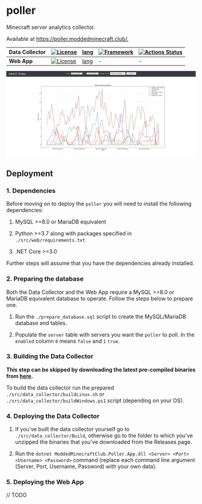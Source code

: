 # poller

Minecraft server analytics collector.

Available at <https://poller.moddedminecraft.club/.>

| **Data Collector** | [![License](https://img.shields.io/badge/license-LGPL--3.0-blue)](https://github.com/ModdedMinecraftClub/poller/blob/master/LICENSE) | [lang](https://img.shields.io/badge/language-C%23-yellow)                                | [![Framework](https://img.shields.io/badge/framework-.NET%20Core%203.0-orange)](https://dotnet.microsoft.com/download) | [![Actions Status](https://github.com/ModdedMinecraftClub/poller/workflows/build/badge.svg)](https://github.com/ModdedMinecraftClub/poller/actions) |
|--------------------|--------------------------------------------------------------------------------------------------------------------------------------|------------------------------------------------------------------------------------------|------------------------------------------------------------------------------------------------------------------------|-----------------------------------------------------------------------------------------------------------------------------------------------------|
| **Web App**        | [![License](https://img.shields.io/badge/license-LGPL--3.0-blue)](https://github.com/ModdedMinecraftClub/poller/blob/master/LICENSE) | [lang](https://img.shields.io/badge/language-Python%203%20%2B%20HTML%20%2B%20CSS-yellow) | -                                                                                                                      | -                                                                                                                                                   |

![screenshot](./screenshots/screenshot.png)

## Deployment

### 1. Dependencies

Before moving on to deploy the `poller` you will need to install the following dependencies:

1. MySQL >=8.0 or MariaDB equivalent

2. Python >=3.7 along with packages specified in `./src/web/requirements.txt`

3. .NET Core >=3.0

Further steps will assume that you have the dependencies already installed.

### 2. Preparing the database

Both the Data Collector and the Web App require a MySQL >=8.0 or MariaDB equivalent database to operate. Follow the steps below to prepare one.

1. Run the `./prepare_database.sql` script to create the MySQL/MariaDB database and tables.

2. Populate the `server` table with servers you want the `poller` to poll. In the `enabled` column `0` means `false` and `1` `true`.

### 3. Building the Data Collector

**This step can be skipped by downloading the latest pre-compiled binaries from [here](https://github.com/ModdedMinecraftClub/poller/releases).**

To build the data collector run the prepared `./src/data_collector/buildLinux.sh` or `./src/data_collector/buildWindows.ps1` script (depending on your OS).

### 4. Deploying the Data Collector

1. If you've built the data collector yourself go to `./src/data_collector/Build`, otherwise go to the folder to which you've unzipped the binaries that you've downloaded from the Releases page.

2. Run the `dotnet ModdedMinecraftClub.Poller.App.dll <Server> <Port> <Username> <Password>` command (replace each command line argument (Server, Port, Username, Password) with your own data).

### 5. Deploying the Web App

// TODO
